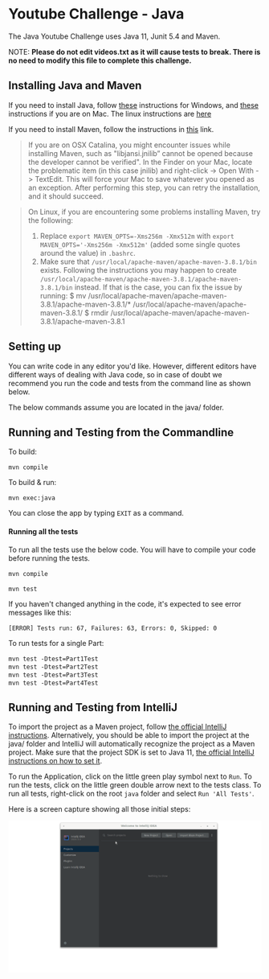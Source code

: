 # Youtube Challenge - Java
The Java Youtube Challenge uses Java 11, Junit 5.4 and Maven.

NOTE: **Please do not edit videos.txt as it will cause tests to break. There is no need to modify this file to complete this challenge.**

## Installing Java and Maven

If you need to install Java, follow [these](https://java.tutorials24x7.com/blog/how-to-install-java-11-on-windows) 
instructions for Windows, and [these](https://docs.oracle.com/en/java/javase/11/install/installation-jdk-macos.html) instructions if you are on Mac.
The linux instructions are [here](https://docs.oracle.com/en/java/javase/11/install/installation-jdk-linux-platforms.html)

If you need to install Maven, follow the instructions in [this](https://www.baeldung.com/install-maven-on-windows-linux-mac) link.
> If you are on OSX Catalina, you might encounter issues while installing Maven, 
> such as "libjansi.jnilib” cannot be opened because the developer cannot be verified".
> In the Finder on your Mac, locate the problematic item (in this case jnilib) 
> and right-click -> Open With -> TextEdit. This will force your Mac to save
> whatever you opened as an exception. After performing this step, you can retry 
> the installation, and it should succeed.

> On Linux, if you are encountering some problems installing Maven, try the following:
> 1. Replace `export MAVEN_OPTS=-Xms256m -Xmx512m` with `export MAVEN_OPTS='-Xms256m -Xmx512m'`
> (added some single quotes around the value) in `.bashrc`.
> 2. Make sure that `/usr/local/apache-maven/apache-maven-3.8.1/bin` exists.
> Following the instructions you may happen to create `/usr/local/apache-maven/apache-maven-3.8.1/apache-maven-3.8.1/bin` instead. If that is the case, you can fix the issue by running:
> $ mv /usr/local/apache-maven/apache-maven-3.8.1/apache-maven-3.8.1/* /usr/local/apache-maven/apache-maven-3.8.1/
> $ rmdir /usr/local/apache-maven/apache-maven-3.8.1/apache-maven-3.8.1

## Setting up
You can write code in any editor you'd like. However, different editors have 
different ways of dealing with Java code, so in case of doubt we recommend 
you run the code and tests from the command line as shown  below.

The below commands assume you are located in the java/ folder.

## Running and Testing from the Commandline
To build:
```shell script
mvn compile
```

To build & run:
```shell script
mvn exec:java
```
You can close the app by typing `EXIT` as a command.

#### Running all the tests
To run all the tests use the below code. You will have to compile your code before running 
the tests.
```shell script
mvn compile
```
```shell script
mvn test
```
If you haven't changed anything in the code, it's expected to see error messages like this:
```
[ERROR] Tests run: 67, Failures: 63, Errors: 0, Skipped: 0
```

To run tests for a single Part:
```shell script
mvn test -Dtest=Part1Test
mvn test -Dtest=Part2Test
mvn test -Dtest=Part3Test
mvn test -Dtest=Part4Test
```

## Running and Testing from IntelliJ
To import the project as a Maven project, follow [the official IntelliJ instructions](https://www.jetbrains.com/help/idea/maven-support.html#maven_import_project_start). Alternatively, you should be able to import the project at the java/ folder and IntelliJ will automatically recognize the project as a Maven project.
Make sure that the project SDK is set to Java 11, [the official IntelliJ instructions on how to set it](https://www.jetbrains.com/help/idea/sdk.html#change-project-sdk).

To run the Application, click on the little green play symbol next to `Run`.
To run the tests, click on the little green double arrow next to the tests class.
To run all tests, right-click on the root `java` folder and select `Run 'All Tests'`.

Here is a screen capture showing all those initial steps:

![Screen capture of the initial steps](running-and-testing-from-intellij.gif)
